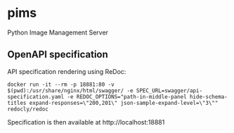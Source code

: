 # pims
Python Image Management Server

## OpenAPI specification

API specification rendering using ReDoc:

    docker run -it --rm -p 18881:80 -v $(pwd):/usr/share/nginx/html/swagger/ -e SPEC_URL=swagger/api-specification.yaml -e REDOC_OPTIONS="path-in-middle-panel hide-schema-titles expand-responses=\"200,201\" json-sample-expand-level=\"3\"" redocly/redoc

Specification is then available at http://localhost:18881